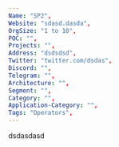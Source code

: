 ```yaml
--- 
Name: "SP2", 
Website: "sdasd.dasda", 
OrgSize: "1 to 10", 
POC: "", 
Projects: "", 
Address: "dsdsdsd", 
Twitter: "twitter.com/dsdas", 
Discord: "",
Telegram: "", 
Architecture: "",  
Segment: "", 
Category: "", 
Application-Category: "", 
Tags: "Operators",
--- 
```

<!--lang:en--> 
dsdasdasd
<!--lang:es--] 

<!--lang:de--] 

<!--lang:fr--] 

<!--lang:pl--] 

<!--lang:uk--] 

[!--lang:*--> 